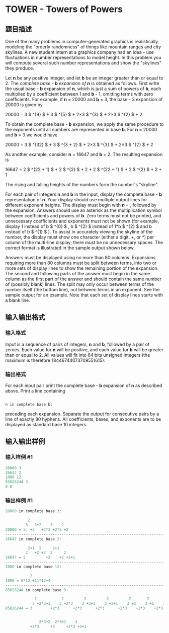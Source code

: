 # TOWER - Towers of Powers

## 题目描述

One of the many problems in computer-generated graphics is realistically modeling the "orderly randomness" of things like mountain ranges and city skylines. A new student intern at a graphics company had an idea - use fluctuations in number representations to model height. In this problem you will compute several such number representations and show the "skylines" they produce.

Let **n** be any positive integer, and let **b** be an integer greater than or equal to 2. The _complete base - **b** expansion of **n**_ is obtained as follows. First write the usual base - **b** expansion of **n**, which is just a sum of powers of **b**, each multiplied by a coefficient between 1 and **b** - 1, omitting terms with zero coefficients. For example, if **n** = 20000 and **b** = 3, the base - 3 expansion of 20000 is given by

20000 = 3 $ ^{9} $ + 3 $ ^{5} $ + 2×3 $ ^{3} $ + 2×3 $ ^{2} $ + 2

To obtain the complete base - **b** expansion, we apply the same procedure to the exponents until all numbers are represented in base **b**. For **n** = 20000 and **b** = 3 we would have

20000 = 3 $ ^{32} $ + 3 $ ^{3 + 2} $ + 2×3 $ ^{3} $ + 2×3 $ ^{2} $ + 2

As another example, consider **n** = 16647 and **b** = 2. The resulting expansion is

16647 = 2 $ ^{22 + 1} $ + 2 $ ^{2} $ + 2 + 2 $ ^{22 + 1} $ + 2 $ ^{2} $ + 2 + 1

The rising and falling heights of the numbers form the number's "skyline".

For each pair of integers **n** and **b** in the input, display the complete base - **b** representation of **n**. Your display should use multiple output lines for different exponent heights. The display must begin with _**n** =_ , followed by the expansion. Answers should use an asterisk as the multiplication symbol between coefficients and powers of **b**. Zero terms must not be printed, and unnecessary coefficients and exponents must not be shown (for example, display 1 instead of b $ ^{0} $ , b $ ^{2} $ instead of 1\*b $ ^{2} $ and b instead of b $ ^{1} $ ). To assist in accurately viewing the skyline of the number, the display must show one character (either a digit, +, or \*) per column of the multi-line display; there must be no unnecessary spaces. The correct format is illustrated in the sample output shown below.

Answers must be displayed using no more than 80 columns. Expansions requiring more than 80 columns must be split between terms, into two or more sets of display lines to show the remaining portion of the expansion. The second and following parts of the answer must begin in the same column as the first part of the answer and should contain the same number of (possibly blank) lines. The split may only occur between terms of the number itself (the bottom line), not between terms in an exponent. See the sample output for an example. Note that each set of display lines starts with a blank line.

## 输入输出格式

### 输入格式

Input is a sequence of pairs of integers, **n** and **b**, followed by a pair of zeroes. Each value for **n** will be positive, and each value for **b** will be greater than or equal to 2. All values will fit into 64 bits unsigned integers (the maximum is therefore 18446744073709551615).

### 输出格式

For each input pair print the complete base - **b** expansion of **n** as described above. Print a line containing

```

n in complete base b:

```

preceding each expansion. Separate the output for consecutive pairs by a line of exactly 80 hyphens. All coefficients, bases, and exponents are to be displayed as standard base 10 integers.

## 输入输出样例

### 输入样例 #1

```cpp
20000 3
16647 2
1000 12
85026244 3
0 0
```


### 输出样例 #1

```cpp
20000 in complete base 3:

          2
         3   3+2    3    2
20000 = 3  +3   +2*3 +2*3 +2
--------------------------------------------------------------------------------
16647 in complete base 2:

          2+1  2     2+1
         2   +2 +2  2     2
16647 = 2         +2    +2 +2+1
--------------------------------------------------------------------------------
1000 in complete base 12:

           2
1000 = 6*12 +11*12+4
--------------------------------------------------------------------------------
85026244 in complete base 3:

             2           2         2         2         2       2       2
            3 +2*3+1    3 +2*3    3 +3+2    3 +3+1    3 +2    3 +1    3
85026244 = 3        +2*3      +2*3      +2*3      +2*3    +2*3    +2*3


               2*3+2  2*3+1    3
           +2*3     +3     +2*3 +3+1
```


